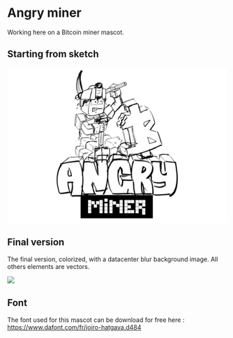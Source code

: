 # Angry miner

Working here on a Bitcoin miner mascot.

## Starting from sketch

![](angry-miner-sketch.svg)

## Final version 

The final version, colorized, with a datacenter blur background image. All others elements are vectors.

![](angry-miner.svg)



## Font

The font used for this mascot can be download for free here : https://www.dafont.com/fr/joiro-hatgaya.d484